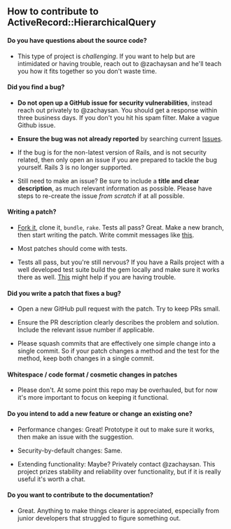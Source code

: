 ## How to contribute to ActiveRecord::HierarchicalQuery

#### **Do you have questions about the source code?**

* This type of project is *challenging*. If you want to help but
  are intimidated or having trouble, reach out to @zachaysan and
  he'll teach you how it fits together so you don't waste time.

#### **Did you find a bug?**

* **Do not open up a GitHub issue for security vulnerabilities**,
    instead reach out privately to @zachaysan. You should get a
    response within three business days. If you don't you hit his spam
    filter. Make a vague Github issue.

* **Ensure the bug was not already reported** by searching current
    [Issues](https://github.com/take-five/activerecord-hierarchical_query/issues).

* If the bug is for the non-latest version of Rails, and is not
  security related, then only open an issue if you are prepared
  to tackle the bug yourself. Rails 3 is no longer supported.

* Still need to make an issue? Be sure to include a **title and
  clear description**, as much relevant information as possible.
  Please have steps to re-create the issue *from scratch* if at
  all possible.

#### **Writing a patch?**

* [Fork it](http://github.com/take-five/activerecord-hierarchical_query/fork),
  clone it, `bundle`, `rake`. Tests all pass? Great. Make a new branch,
  then start writing the patch. Write commit messages like
  [this](https://git.kernel.org/pub/scm/git/git.git/tree/Documentation/SubmittingPatches?id=HEAD#n133).

* Most patches should come with tests.

* Tests all pass, but you're still nervous? If you have a Rails
  project with a well developed test suite build the gem locally
  and make sure it works there as well.
  [This](https://guides.rubygems.org/faqs/) might help if you are
  having trouble.

#### **Did you write a patch that fixes a bug?**

* Open a new GitHub pull request with the patch. Try to keep PRs small.

* Ensure the PR description clearly describes the problem and
  solution. Include the relevant issue number if applicable.

* Please squash commits that are effectively one simple change into a
  single commit. So if your patch changes a method and the test for
  the method, keep both changes in a single commit.

#### **Whitespace / code format / cosmetic changes in patches**

* Please don't. At some point this repo may be overhauled, but for
  now it's more important to focus on keeping it functional.

#### **Do you intend to add a new feature or change an existing one?**

* Performance changes: Great! Prototype it out to make sure it
  works, then make an issue with the suggestion.

* Security-by-default changes: Same.

* Extending functionality: Maybe? Privately contact
  @zachaysan. This project prizes stability and reliability over
  functionality, but if it is really useful it's worth a chat.

#### **Do you want to contribute to the documentation?**

* Great. Anything to make things clearer is appreciated,
  especially from junior developers that struggled to figure
  something out.

